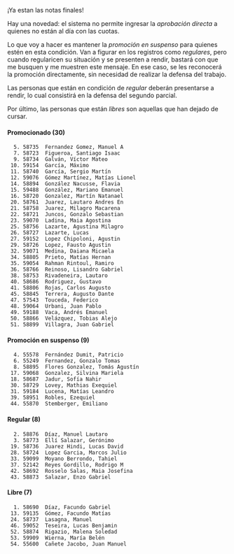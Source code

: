 ¡Ya estan las notas finales!

Hay una novedad: el sistema no permite ingresar la _aprobación directa_ a quienes no están al día con las cuotas.

Lo que voy a hacer es mantener la _promoción en suspenso_ para quienes estén en esta condición. Van a figurar en los registros como _regulares_, pero cuando regularicen su situación y se presenten a rendir, bastará con que me busquen y me muestren este mensaje. En ese caso, se les reconocerá la promoción directamente, sin necesidad de realizar la defensa del trabajo.

Las personas que están en condición de _regular_ deberán presentarse a rendir, lo cual consistirá en la defensa del segundo parcial.

Por último, las personas que están _libres_ son aquellas que han dejado de cursar.

#### Promocionado (30)
```
  5. 58735  Fernandez Gomez, Manuel A
  7. 58723  Figueroa, Santiago Isaac
  9. 58734  Galván, Víctor Mateo
 10. 59154  García, Máximo
 11. 58740  García, Sergio Martín
 12. 59076  Gómez Martínez, Matías Lionel
 14. 58894  González Nacusse, Flavia
 15. 59488  González, Mariano Emanuel
 16. 58720  Gonzalez, Martín Natanael
 20. 58761  Juarez, Lautaro Andres En
 21. 58758  Juarez, Milagro Macarena
 22. 58721  Juncos, Gonzalo Sebastian
 23. 59070  Ladina, Maia Agostina
 25. 58756  Lazarte, Agustina Milagro
 26. 58727  Lazarte, Lucas
 27. 59152  Lopez Chipoloni, Agustin
 29. 58726  Lopez, Fausto Agustin
 32. 59071  Medina, Daiana Micaela
 34. 58805  Prieto, Matías Hernan
 35. 59054  Rahman Rintoul, Ramiro
 36. 58766  Reinoso, Lisandro Gabriel
 38. 58753  Rivadeneira, Lautaro
 40. 58686  Rodriguez, Gustavo
 41. 58806  Rojas, Carlos Augusto
 45. 58845  Terrera, Augusto Dante
 47. 57543  Touceda, Federico
 48. 59064  Urbani, Juan Pablo
 49. 59188  Vaca, Andrés Emanuel
 50. 58866  Velázquez, Tobias Alejo
 51. 58899  Villagra, Juan Gabriel
```
#### Promoción en suspenso (9)
```
  4. 55578  Fernández Dumit, Patricio
  6. 55249  Fernandez, Gonzalo Tomas
  8. 58895  Flores Gonzalez, Tomás Agustín
 17. 59068  Gonzalez, Silvina Mariela
 18. 58687  Jadur, Sofía Nahir
 30. 58729  Lovey, Mathias Exequiel
 31. 59184  Lucena, Matías Leandro
 39. 58951  Robles, Ezequiel
 44. 55870  Stemberger, Emiliano
```
#### Regular (8)
```
  2. 58876  Díaz, Manuel Lautaro
  3. 58773  Ellí Salazar, Gerónimo
 19. 58736  Juarez Hindi, Lucas David
 28. 58724  Lopez Garcia, Marcos Julio
 33. 59099  Moyano Berrondo, Tahiel
 37. 52142  Reyes Gordillo, Rodrigo M
 42. 58692  Rosselo Salas, Maia Josefina
 43. 58873  Salazar, Enzo Gabriel
```
#### Libre (7)
```
  1. 58690  Díaz, Facundo Gabriel
 13. 59135  Gómez, Facundo Matías
 24. 58737  Lasagna, Manuel
 46. 59052  Teseira, Lucas Benjamin
 52. 58874  Rigazio, Malena Soledad
 53. 59909  Wierna, María Belén
 54. 55600  Cañete Jacobo, Juan Manuel
```
